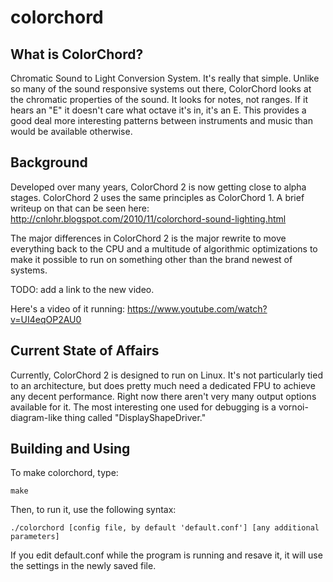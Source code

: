 colorchord
==========

What is ColorChord?
-------------------

Chromatic Sound to Light Conversion System.  It's really that simple.  Unlike so many of the sound responsive systems out there, ColorChord looks at the chromatic properties of the sound.  It looks for notes, not ranges.  If it hears an "E" it doesn't care what octave it's in, it's an E.  This provides a good deal more interesting patterns between instruments and music than would be available otherwise.


Background
----------

Developed over many years, ColorChord 2 is now getting close to alpha stages.  ColorChord 2 uses the same principles as ColorChord 1.  A brief writeup on that can be seen here: http://cnlohr.blogspot.com/2010/11/colorchord-sound-lighting.html

The major differences in ColorChord 2 is the major rewrite to move everything back to the CPU and a multitude of algorithmic optimizations to make it possible to run on something other than the brand newest of systems.

TODO: add a link to the new video.

Here's a video of it running: https://www.youtube.com/watch?v=UI4eqOP2AU0

Current State of Affairs
------------------------

Currently, ColorChord 2 is designed to run on Linux.  It's not particularly tied to an architecture, but does pretty much need a dedicated FPU to achieve any decent performance.  Right now there aren't very many output options available for it.  The most interesting one used for debugging is a vornoi-diagram-like thing called "DisplayShapeDriver."

Building and Using
------------------

To make colorchord, type:

```
make
```

Then, to run it, use the following syntax:

```
./colorchord [config file, by default 'default.conf'] [any additional parameters]
```

If you edit default.conf while the program is running and resave it, it will use the settings in the newly saved file.


